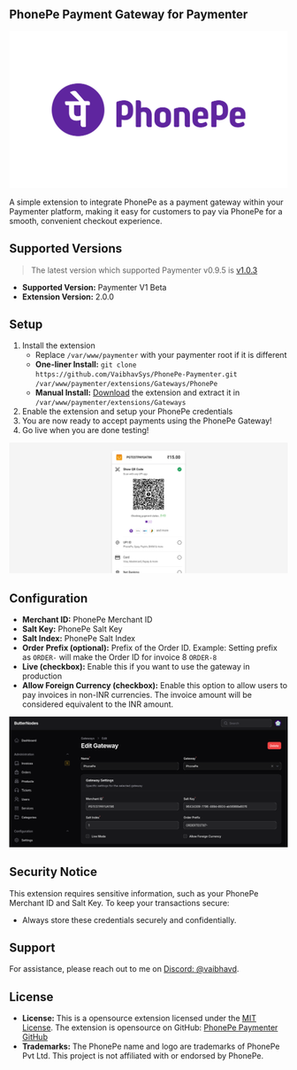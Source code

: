 ## PhonePe Payment Gateway for Paymenter

![](phonepe.svg)

A simple extension to integrate PhonePe as a payment gateway within your Paymenter platform, making it easy for customers to pay via PhonePe for a smooth, convenient checkout experience.

## Supported Versions
> The latest version which supported Paymenter v0.9.5 is [v1.0.3](https://github.com/VaibhavSys/PhonePe-Paymenter/tree/v1.0.3)
- **Supported Version:** Paymenter V1 Beta
- **Extension Version:** 2.0.0

## Setup

1. Install the extension
   - Replace `/var/www/paymenter` with your paymenter root if it is different
   - **One-liner Install:** `git clone https://github.com/VaibhavSys/PhonePe-Paymenter.git /var/www/paymenter/extensions/Gateways/PhonePe`
   - **Manual Install:** [Download](https://github.com/VaibhavSys/PhonePe-Paymenter/releases/latest/download/PhonePe.zip) the extension and extract it in `/var/www/paymenter/extensions/Gateways`
2. Enable the extension and setup your PhonePe credentials
3. You are now ready to accept payments using the PhonePe Gateway!
4. Go live when you are done testing!

![](assets/phonepe-payment.png)

## Configuration

- **Merchant ID:** PhonePe Merchant ID
- **Salt Key:** PhonePe Salt Key
- **Salt Index:** PhonePe Salt Index
- **Order Prefix (optional):** Prefix of the Order ID. Example: Setting prefix as `ORDER-` will make the Order ID for invoice 8 `ORDER-8`
- **Live (checkbox):** Enable this if you want to use the gateway in production
- **Allow Foreign Currency (checkbox):** Enable this option to allow users to pay invoices in non-INR currencies. The invoice amount will be considered equivalent to the INR amount.

![](assets/phonepe-settings.png)

## Security Notice

This extension requires sensitive information, such as your PhonePe Merchant ID and Salt Key. To keep your transactions secure:

- Always store these credentials securely and confidentially.

## Support

For assistance, please reach out to me on [Discord: @vaibhavd](https://discord.com/users/914452175839723550).

## License

- **License:** This is a opensource extension licensed under the [MIT License](LICENSE). The extension is opensource on GitHub: [PhonePe Paymenter GitHub](https://github.com/VaibhavSys/PhonePe-Paymenter)
- **Trademarks:** The PhonePe name and logo are trademarks of PhonePe Pvt Ltd. This project is not affiliated with or endorsed by PhonePe.
